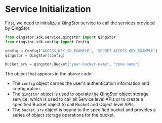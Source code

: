 # Service Initialization

First, we need to initialize a QingStor service to call the services provided by QingStor.

```python
from qingstor.sdk.service.qingstor import QingStor
from qingstor.sdk.config import Config

config = Config('ACCESS_KEY_ID_EXAMPLE', 'SECRET_ACCESS_KEY_EXAMPLE')
qingstor = QingStor(config)

bucket_srv = qingstor.Bucket("your-bucket-name", "zone-name")
```

The object that appears in the above code:
- The `config` object carries the user's authentication information and configuration.
- The `qingstor` object is used to operate the QingStor object storage service, which is used to call all Service level APIs or to create a specified Bucket object to call Bucket and Object level APIs.
- The `bucket_srv` object is bound to the specified bucket and provides a series of object storage operations for the bucket.
